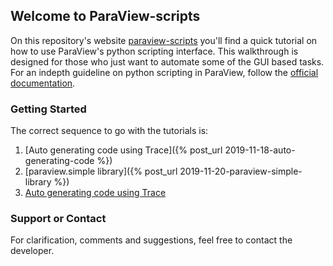 ## Welcome to ParaView-scripts
On this repository's website [paraview-scripts](https://sumeet92k.github.io/paraview-scripts/paraview/2019/11/20/paraview-simple-library.html) you'll find a quick tutorial on how to use ParaView's python scripting interface. This walkthrough is designed for those who just want to automate some of the GUI based tasks. For an indepth guideline on python scripting in ParaView, follow the [official documentation](https://kitware.github.io/paraview-docs/latest/python).

### Getting Started
The correct sequence to go with the tutorials is:
1. [Auto generating code using Trace]({% post_url 2019-11-18-auto-generating-code %})
2. [paraview.simple library]({% post_url 2019-11-20-paraview-simple-library %})
3. [Auto generating code using Trace](docs/_posts/2019-11-18-auto-generating-code.md)

### Support or Contact
For clarification, comments and suggestions, feel free to contact the developer.